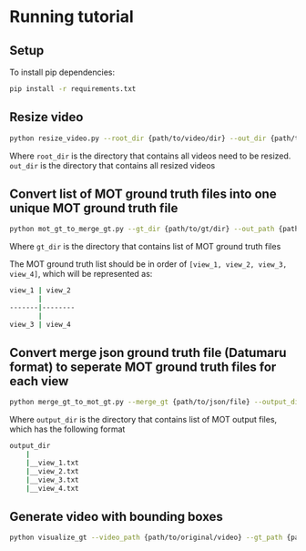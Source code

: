 # Running tutorial

## Setup
To install pip dependencies: 
```bash
pip install -r requirements.txt
```

## Resize video
```bash
python resize_video.py --root_dir {path/to/video/dir} --out_dir {path/to/output/dir} --out_shape {resize_shape} --out_fps {out_fps}
```

Where `root_dir` is the directory that contains all videos need to be resized. `out_dir` is the directory that contains all resized videos

## Convert list of MOT ground truth files into one unique MOT ground truth file
```bash
python mot_gt_to_merge_gt.py --gt_dir {path/to/gt/dir} --out_path {path/to/out/gt/file}
```

Where `gt_dir` is the directory that contains list of MOT ground truth files 

The MOT ground truth list should be in order of `[view_1, view_2, view_3, view_4]`, which will be represented as: 

```bash
view_1 | view_2
       | 
-------|--------
       | 
view_3 | view_4
```

## Convert merge json ground truth file (Datumaru format) to seperate MOT ground truth files for each view 
```bash
python merge_gt_to_mot_gt.py --merge_gt {path/to/json/file} --output_dir {path/to/directory/save/output}
```

Where `output_dir` is the directory that contains list of MOT output files, which has the following format 
```bash
output_dir
    |
    |__view_1.txt
    |__view_2.txt
    |__view_3.txt
    |__view_4.txt
```

## Generate video with bounding boxes 
```bash
python visualize_gt --video_path {path/to/original/video} --gt_path {path/to/video/gt/file} --out_path {path/to/save/output/video}
```
